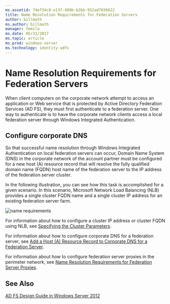 ```yaml
---
ms.assetid: 74ef34c8-e13f-499b-b2bb-952ad7036622
title: Name Resolution Requirements for Federation Servers
author: billmath
ms.author: billmath
manager: femila
ms.date: 05/31/2017
ms.topic: article
ms.prod: windows-server
ms.technology: identity-adfs
---
```


# Name Resolution Requirements for Federation Servers

When client computers on the corporate network attempt to access an application or Web service that is protected by Active Directory Federation Services \(AD FS\), they must first authenticate to a federation server. One way to authenticate is to have the corporate network clients access a local federation server through Windows Integrated Authentication.  
  
## Configure corporate DNS  
So that successful name resolution through Windows Integrated Authentication on local federation servers can occur, Domain Name System \(DNS\) in the corporate network of the account partner must be configured for a new host \(A\) resource record that will resolve the fully qualified domain name \(FQDN\) host name of the federation server to the IP address of the federation server cluster.  
  
In the following illustration, you can see how this task is accomplished for a given scenario. In this scenario, Microsoft Network Load Balancing \(NLB\) provides a single cluster FQDN name and a single cluster IP address for an existing federation server farm.  
  
![name requirements](media/adfs2_deploy_single_fs.gif)  
  
For information about how to configure a cluster IP address or cluster FQDN using NLB, see [Specifying the Cluster Parameters](https://go.microsoft.com/fwlink/?LinkId=75282).  
  
For information about how to configure corporate DNS for a federation server, see [Add a Host &#40;A&#41; Resource Record to Corporate DNS for a Federation Server](../../ad-fs/deployment/Add-a-Host--A--Resource-Record-to-Corporate-DNS-for-a-Federation-Server.md).  
  
For information about how to configure federation server proxies in the perimeter network, see [Name Resolution Requirements for Federation Server Proxies](Name-Resolution-Requirements-for-Federation-Server-Proxies.md).  
  

## See Also
[AD FS Design Guide in Windows Server 2012](AD-FS-Design-Guide-in-Windows-Server-2012.md)

